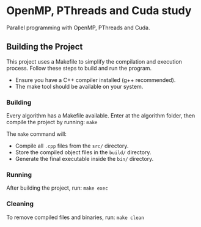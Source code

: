 # OpenMP, PThreads and Cuda study

Parallel programming with OpenMP, PThreads and Cuda.

## Building the Project

This project uses a Makefile to simplify the compilation and execution process.
Follow these steps to build and run the program.

- Ensure you have a C++ compiler installed (g++ recommended).
- The make tool should be available on your system.

### Building

Every algorithm has a Makefile available. Enter at the algorithm folder, then compile
the project by running: `make`

The `make` command will:

- Compile all `.cpp` files from the `src/` directory.
- Store the compiled object files in the `build/` directory.
- Generate the final executable inside the `bin/` directory.

### Running

After building the project, run: `make exec`

### Cleaning

To remove compiled files and binaries, run: `make clean`
